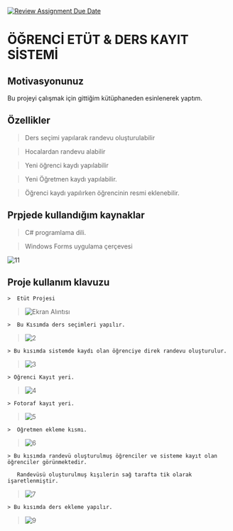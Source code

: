 [![Review Assignment Due Date](https://classroom.github.com/assets/deadline-readme-button-24ddc0f5d75046c5622901739e7c5dd533143b0c8e959d652212380cedb1ea36.svg)](https://classroom.github.com/a/uelKf0-p)

# ÖĞRENCİ ETÜT & DERS KAYIT SİSTEMİ

## Motivasyonunuz
 Bu projeyi çalışmak için gittiğim kütüphaneden esinlenerek yaptım.
 
 ## Özellikler
  > Ders seçimi yapılarak randevu oluşturulabilir
  
  > Hocalardan randevu alabilir
  
  > Yeni öğrenci kaydı yapılabilir 
 
  > Yeni Öğretmen kaydı yapılabilir.
 
  > Öğrenci kaydı yapılırken öğrencinin resmi eklenebilir.
  
  ## Prpjede kullandığım kaynaklar
  
  > C# programlama dili.
  
  > Windows Forms uygulama çerçevesi
  
  
   ![11](https://user-images.githubusercontent.com/98983922/236038981-8e10853b-23fa-41c1-9de8-5663591b7f4a.PNG)
   
   ## Proje kullanım klavuzu
   
    >  Etüt Projesi
  
>   ![Ekran Alıntısı](https://user-images.githubusercontent.com/98983922/236042332-8f27b875-7c97-4d12-8c36-0013186942be.PNG)

   
    >  Bu Kısımda ders seçimleri yapılır.

> ![2](https://user-images.githubusercontent.com/98983922/236039458-acc4cfa0-ec10-413e-99fe-2d76fbe40cfc.PNG)

    > Bu kısımda sistemde kaydı olan öğrenciye direk randevu oluşturulur.

> ![3](https://user-images.githubusercontent.com/98983922/236039972-62eb9363-908d-4b2b-8956-6d2b5ba5ce9b.PNG)

    > Öğrenci Kayıt yeri.

 > ![4](https://user-images.githubusercontent.com/98983922/236040600-2203740f-f456-4664-a70c-bbd7557e5901.PNG)

    > Fotoraf kayıt yeri.
    
 >    ![5](https://user-images.githubusercontent.com/98983922/236040777-d4996c4b-a86b-4a56-96ae-27e5f6195822.PNG)

    >  Öğretmen ekleme kısmı.

  > ![6](https://user-images.githubusercontent.com/98983922/236040928-10146054-fa1d-47d4-b25d-e03a9b72957a.PNG)

    > Bu kısımda randevü oluşturulmuş öğrenciler ve sisteme kayıt olan öğrenciler görünmektedir.
    
       Randevüsü oluşturulmuş kışılerin sağ tarafta tik olarak işaretlenmiştir.

  > ![7](https://user-images.githubusercontent.com/98983922/236041816-7f549cd8-f557-4d9d-9f49-cb28383d612a.PNG)

    > Bu kısımda ders ekleme yapılır.
    
  >   ![9](https://user-images.githubusercontent.com/98983922/236042085-3e06d8b1-88b9-4104-8074-cacf4b66e41b.PNG)

  
